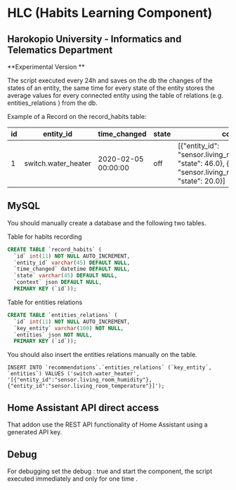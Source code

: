 # HLC (Habits Learning Component)

## Harokopio University - Informatics and Telematics Department

**Experimental Version **

The script executed every 24h and saves on the db the changes of the states of an entity, the same time for every state of the entity stores the average values for every connected entity using the table of relations  (e.g. entities_relations ) from the db.

Example of a Record on the record_habits table:

| id   |    entity_id  |time_changed|state|context|
| ---- | ---- | ---- |---- |---- |
| 1 | switch.water_heater |2020-02-05 00:00:00|off|[{\"entity_id\": \"sensor.living_room_humidity\", \"state\": 46.0}, {\"entity_id\": \"sensor.living_room_temperature\", \"state\": 20.0}]|

## MySQL

You should manually create a database and the following two tables.

Table for habits recording

```sql
CREATE TABLE `record_habits` (
  `id` int(11) NOT NULL AUTO_INCREMENT,
  `entity_id` varchar(45) DEFAULT NULL,
  `time_changed` datetime DEFAULT NULL,
  `state` varchar(45) DEFAULT NULL,
  `context` json DEFAULT NULL,
  PRIMARY KEY (`id`));
```

Table for entities relations

```sql
CREATE TABLE `entities_relations` (
  `id` int(11) NOT NULL AUTO_INCREMENT,
  `key_entity` varchar(100) NOT NULL,
  `entities` json NOT NULL,
  PRIMARY KEY (`id`));
```

You should also insert the entities relations manually on the table.

```mysql
INSERT INTO `recommendations`.`entities_relations` (`key_entity`, `entities`) VALUES ('switch.water_heater', '[{"entity_id":"sensor.living_room_humidity"},{"entity_id":"sensor.living_room_temperature"}]');

```

## Home Assistant API direct access

That addon use the REST API functionality of Home Assistant using a generated API key. 

## Debug

For debugging  set the debug : true and start the component, the script executed immediately and only for one time . 

